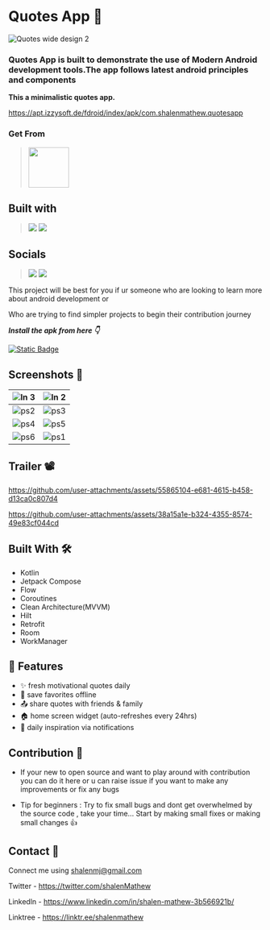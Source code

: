 # Quotes App 💭
![Quotes wide design 2](https://github.com/user-attachments/assets/18e5b285-231b-4a24-ba29-5c76ceb6c884)

### Quotes App is built to demonstrate the use of Modern Android development tools.The app follows latest android principles and components

**This a minimalistic quotes app.**

https://apt.izzysoft.de/fdroid/index/apk/com.shalenmathew.quotesapp

### Get From
> [<img src="https://gitlab.com/IzzyOnDroid/repo/-/raw/master/assets/IzzyOnDroid.png" height="80">]([https://apt.izzysoft.de/packages/com.shub39.rush/latest](https://github.com/shalenMathew/Quotes-app/releases/tag/v2.4))

## Built with
> [<img src="https://ziadoua.github.io/m3-Markdown-Badges/badges/Android/android2.svg">]()
> [<img src="https://ziadoua.github.io/m3-Markdown-Badges/badges/Kotlin/kotlin2.svg">]()

## Socials
> [<img src="https://ziadoua.github.io/m3-Markdown-Badges/badges/Discord/discord2.svg">](https://discord.gg/QpDJh3rT4q)
> [<img src="https://ziadoua.github.io/m3-Markdown-Badges/badges/Twitter/twitter1.svg">](https://x.com/quotesdotapp)

This project will be best for you if ur someone who are looking to learn more about android development or

Who are trying to find simpler projects to begin their contribution journey


***Install the apk from here 👇***

[![Static Badge](https://img.shields.io/badge/Quotes.app-APK-red?logo=android&labelColor=black)](https://github.com/shalenMathew/Quotes-app/releases)


## Screenshots 📱

| ![ln 3](https://github.com/user-attachments/assets/6aa573aa-2f7f-49db-9a06-ba0431356352) | ![ln 2](https://github.com/user-attachments/assets/f5b2a7e7-779d-4de5-bbe6-7ea557f1bf58) |
|:-------------------------------------------------------------------:|:-------------------------------------------------------------------------------------------------------------:|
|  ![ps2](https://github.com/user-attachments/assets/bf0dc10d-e73a-4f3c-99bf-dcfbf2a8e53f) | ![ps3](https://github.com/user-attachments/assets/7bff2bac-7f71-43c4-9a5e-0b820bef81c8) |
|  ![ps4](https://github.com/user-attachments/assets/d1c42711-d1b1-406c-bb20-0faaf3ccf97b) | ![ps5](https://github.com/user-attachments/assets/4adceb39-b558-41d1-9a07-d3a8c5e37345) | 
|  ![ps6](https://github.com/user-attachments/assets/fe16e863-6f2e-4d64-a753-6beda8a0a0b1) | ![ps1](https://github.com/user-attachments/assets/03aaf7fc-5b3a-416b-9fe8-af6bc3747d95)  | 


## Trailer 📽️

https://github.com/user-attachments/assets/55865104-e681-4615-b458-d13ca0c807d4

https://github.com/user-attachments/assets/38a15a1e-b324-4355-8574-49e83cf044cd


## Built With 🛠
- Kotlin
- Jetpack Compose
- Flow
- Coroutines
- Clean Architecture(MVVM)
- Hilt
- Retrofit
- Room
- WorkManager

## 🚀 Features
- ✨ fresh motivational quotes daily
- 📂 save favorites offline
- 📤 share quotes with friends & family
- 🏠 home screen widget (auto-refreshes every 24hrs)
- 🔔 daily inspiration via notifications


## Contribution 🤝
- If your new to open source and want to play around with contribution you can do it here or u can raise issue if you want to make any improvements or fix any bugs
  
- Tip for beginners : Try to fix small bugs and dont get overwhelmed by the source code , take your time... Start by making small fixes or making small changes 👍

## Contact 📧
Connect me using shalenmj@gmail.com

Twitter - https://twitter.com/shalenMathew

Linkedln - https://www.linkedin.com/in/shalen-mathew-3b566921b/

Linktree - https://linktr.ee/shalenmathew


